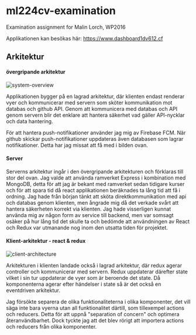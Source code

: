 # ml224cv-examination
Examination assignment for Malin Lorch, WP2016

Applikationen kan besökas här: https://www.dashboard1dv612.cf

## Arkitektur

#### övergripande arkitektur
![system-overview](https://github.com/1dv612/ml224cv-examination/blob/master/public/images/system-overview-updated.jpg)

Applikationen bygger på en lagrad arkitektur, där klienten endast renderar vyer och kommunicerar med servern som sköter kommunikation mot databas och github API. 
Genom att kommunicera med databas och API genom servern blir det enklare att hantera säkerhet vad gäller API-nycklar och data hantering.

För att hantera push-notifikationer använder jag mig av Firebase FCM. När github skickar push-notifikationer uppdateras även databasen
som lagrar notifikationer. Detta har jag missat att få med i bilden ovan. 


#### Server
Serverns arkitektur ingår i den övergripande arkitekturen och förklaras till stor del ovan. Jag valde att använda ramverket Express i kombination 
med MongoDB, detta för att jag är bekant med ramverket sedan tidigare kurser och för att spara tid då react applikationen beräknades ta 
lång tid att få i ordning. Jag hade från början tänkt att sköta direktkommunikation med api och databas genom klienten, men ångrade mig då
det verkade svårt att hantera säkerheten korrekt via klienten. Jag hade visserligen kunnat använda mig av någon form av service till backend, 
men var somsagt osäker på hur lång tid det skulle ta och bedömde att användningen av React och Redux var utmanande nog inom den utsatta tiden
för projektet. 

#### Klient-arkitektur - react & redux
![client-architecture](https://github.com/1dv612/ml224cv-examination/blob/master/public/images/client-updated.jpg)

Arkitekturen i klienten landade också i lagrad arkitektur, där redux agerar controller och kommunicerar med servern. Redux uppdaterar därefter
state vilket i sin tur uppdaterar de vyer som är beroende det state. 
Då komponenterna agerar efter händelser i state så är det också en eventdriven arkitektur. 

Jag försökte separera de olika funktionaliteterna i olika komponenter, det vill säga inte bara vyerna utan all funktionalitet därtill, som tillexempel
actions och reducers. Detta för att uppnå "separation of concern" och optimera återanvändbarhet. Dock tyckte jag att det blev rörigt att 
importera actions och reducers från olika komponenter.



